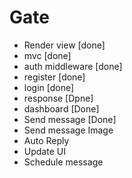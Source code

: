 # Gate

- Render view [done]
- mvc [done]
- auth middleware [done]
- register [done]
- login [done]
- response [Dpne]
- dashboard [Done]
- Send message [Done]
- Send message Image
- Auto Reply 
- Update UI
- Schedule message